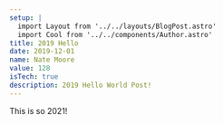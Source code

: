 ```yaml
---
setup: |
  import Layout from '../../layouts/BlogPost.astro'
  import Cool from '../../components/Author.astro'
title: 2019 Hello
date: 2019-12-01
name: Nate Moore
value: 128
isTech: true
description: 2019 Hello World Post!
---
```


This is so 2021!


